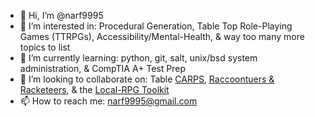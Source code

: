 - 👋 Hi, I’m @narf9995
- 👀 I’m interested in: Procedural Generation, Table Top Role-Playing Games (TTRPGs), Accessibility/Mental-Health, & way too many more topics to list
- 🌱 I’m currently learning: python, git, salt, unix/bsd system administration, & CompTIA A+ Test Prep
- 💞️ I’m looking to collaborate on: Table [CARPS](https://github.com/narf9995/CARPS), [Raccoontuers & Racketeers](https://github.com/narf9995/Raccoonteurs-Racketeers), & the [Local-RPG Toolkit](https://github.com/narf9995/Local-RPG)
- 📫 How to reach me: narf9995@gmail.com

<!---
narf9995/narf9995 is a ✨ special ✨ repository because its `README.md` (this file) appears on your GitHub profile.
You can click the Preview link to take a look at your changes.
--->
